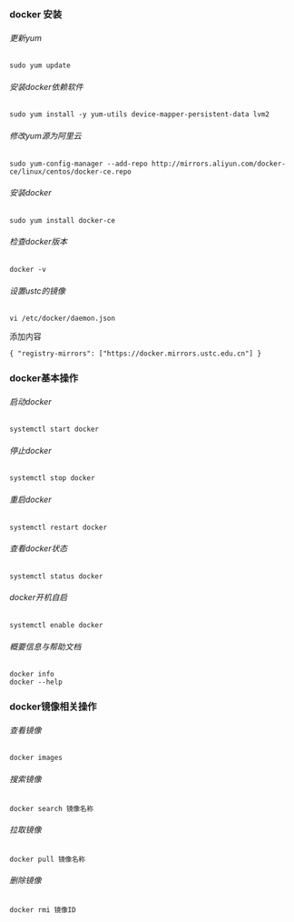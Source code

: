 ### docker 安装
###### 更新yum
```
sudo yum update
```
###### 安装docker依赖软件
```
sudo yum install -y yum-utils device-mapper-persistent-data lvm2
```
###### 修改yum源为阿里云
```
sudo yum-config-manager --add-repo http://mirrors.aliyun.com/docker-ce/linux/centos/docker-ce.repo
```
###### 安装docker
```
sudo yum install docker-ce
```
###### 检查docker版本
```
docker -v
```
###### 设置ustc的镜像
```
vi /etc/docker/daemon.json
```
添加内容
```
{ "registry-mirrors": ["https://docker.mirrors.ustc.edu.cn"] }
```

### docker基本操作
###### 启动docker
```
systemctl start docker
```
###### 停止docker
```
systemctl stop docker
```
###### 重启docker
```
systemctl restart docker
```
###### 查看docker状态
```
systemctl status docker
```
###### docker开机自启
```
systemctl enable docker
```
###### 概要信息与帮助文档
```
docker info
docker --help
```
### docker镜像相关操作
###### 查看镜像
```
docker images
```
###### 搜索镜像
```
docker search 镜像名称
```
###### 拉取镜像
```
docker pull 镜像名称
```
###### 删除镜像
```
docker rmi 镜像ID
```

